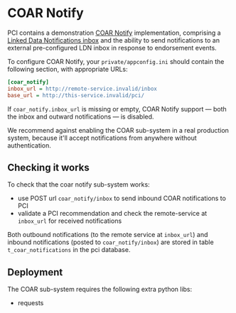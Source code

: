 COAR Notify
===========

PCI contains a demonstration [COAR Notify](https://notify.coar-repositories.org/) implementation,
comprising a [Linked Data Notifications inbox](https://www.w3.org/TR/ldn/#receiver)
and the ability to send notifications to an external pre-configured LDN inbox
in response to endorsement events.

To configure COAR Notify, your `private/appconfig.ini` should contain the following section, with appropriate URLs:

```ini
[coar_notify]
inbox_url = http://remote-service.invalid/inbox
base_url = http://this-service.invalid/pci/
```

If `coar_notify.inbox_url` is missing or empty, COAR Notify support — both the inbox and outward notifications — is
disabled.

We recommend against enabling the COAR sub-system in a real production system, because
it'll accept notifications from anywhere without authentication.


Checking it works
-----------------

To check that the coar notify sub-system works:
- use POST url `coar_notify/inbox` to send inbound COAR notifications to PCI
- validate a PCI recommendation and check the remote-service at `inbox_url` for received notifications

Both outbound notifications (to the remote service at `inbox_url`)
and inbound notifications (posted to `coar_notify/inbox`)
are stored in table `t_coar_notifications` in the pci database.


Deployment
----------

The COAR sub-system requires the following extra python libs:
- requests
